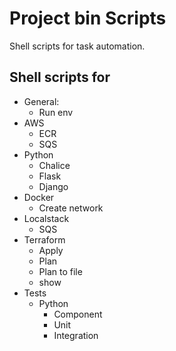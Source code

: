 # Project bin Scripts
Shell scripts for task automation.

## Shell scripts for
- General:
  - Run env
- AWS
    - ECR
    - SQS
- Python 
    - Chalice    
    - Flask
    - Django
- Docker
  - Create network
- Localstack
    - SQS
- Terraform
    - Apply    
    - Plan
    - Plan to file
    - show
- Tests
    - Python
        - Component 
        - Unit
        - Integration
